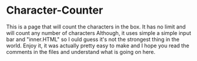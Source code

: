 # Character-Counter
This is a page that will count the characters in the box. It has no limit and will count any number of characters Although, it uses simple a simple input bar and "inner.HTML" so I ould guess it's not the strongest thing in the world. Enjoy it, it was actually pretty easy to make and I hope you read the comments in the files and understand what is going on here.
